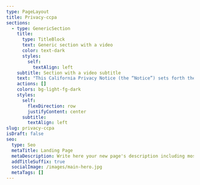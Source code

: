 ```yaml
---
type: PageLayout
title: Privacy-ccpa
sections:
  - type: GenericSection
    title:
      type: TitleBlock
      text: Generic section with a video
      color: text-dark
      styles:
        self:
          textAlign: left
    subtitle: Section with a video subtitle
    text: "This California Privacy Notice (the “Notice”) sets forth the disclosure obligations of American Med Robotics, \\[Inc.], and its subsidiaries and affiliates (collectively, “Wideanchor,” “we”, “us,” and “our”) under California law, including the California Consumer Privacy Act of 2018, \\[as amended by the California Privacy Rights Act of 2020 (“CPRA”)] (collectively, “CCPA”) and the California Civil Code section 1798.83, as amended.\n\nThis Notice provides the additional details regarding the information defined as ‘Personal Information’ under applicable California law and related to a California resident or household (“Consumers,” “User,” or “you”) referred to as “Personal Information.” This Notice describes the categories of Personal Information Wideanchor has collected, the categories of Personal Information Wideanchor has disclosed, the categories of Personal Information Wideanchor has sold (if any), and a description of the Consumer’s rights. This Notice supplements the information contained in the American Med Robotics Privacy Policy.\n\n## Categories of Personal Information Wideanchor Collects\n\nWe collect Personal Information that identifies, relates to, describes, references, is capable of being associated with, or could reasonably be linked, directly or indirectly, with a Consumer or device.  In addition to the Personal Information set forth below, please also consult our American Med Robotics Privacy Policy for a further description of the types and categories of information we collect.\nPersonal Information does not include (i) publicly available information that is lawfully made available to the general public by way of federal, state, or local government records; (ii) de-identified or aggregated consumer information; and (iii) information excluded from the CCPA’s scope, like: (a) health or medical information covered by the Health Insurance Portability and Accountability Act of 1996 (HIPAA) and the California Confidentiality of Medical Information Act (CMIA) or clinical trial data, and (b) Personal Information covered by certain sector-specific privacy laws, including the Fair Credit Reporting Act (FRCA), the Gramm-Leach-Bliley Act (GLBA) or California Financial Information Privacy Act (FIPA), and the Driver’s Privacy Protection Act of 1994.\n\nBelow is a summary of categories of Personal Information and whether we have collected such information from Consumers within the last twelve (12) months:\n\n## Category Personal Information\n\n(corresponds to categories listed in CCPA §1798.140(o)(1)) \tCCPA Example \tCollected\nA. Identifiers\n  \tA real name, alias, postal address, unique personal identifier, online identifier, Internet Protocol address, email address, account name, Social Security number, driver’s license number, passport number, or other similar identifiers. \tY\nB. Personal Information listed in the California Customer Records statute (Cal. Civ. Code § 1798.80(e)) \tName, signature, physical characteristics or description, address, telephone number, insurance policy number, education, employment, employment history, medical information, or health insurance information. \tY\nC. Protected classification characteristics under California or federal law \tAge (40 years or older), ancestry, national origin, citizenship, religion or creed, marital status, medical condition, physical or mental disability, sex (including gender, gender identity, gender expression, pregnancy or childbirth and related medical conditions), veteran or military status, genetic information (including familial genetic information). \tY\nD. Commercial information \tRecords of personal property, products or services purchased, obtained, or considered, or other purchasing or consuming histories or tendencies. \tN\nE. Biometric information \tGenetic, physiological, behavioral, and biological characteristics, or activity patterns used to extract a template or other identifier or identifying information, such as, fingerprints, faceprints, and voiceprints, iris or retina scans, keystroke, gait, or other physical patterns, and sleep, health, or exercise data. \tN\nF. Internet or network activity \tBrowsing history, search history, information on a Consumer’s interaction with a website, application, or advertisement. \tY\nH. Sensory data \tAudio, electronic, visual, thermal, olfactory, or similar information. \tN\nI. Professional or employment-related information \tCurrent or past job history or performance evaluations. \tY\nJ. Non-public education information \tEducation records directly related to a student maintained by an educational institution or party acting on its behalf, such as grades, transcripts, class lists, student schedules, student identification codes, student financial information, or student disciplinary records. \tN\nK. Inferences drawn from other Personal Information \tProfile reflecting a person’s preferences, characteristics, psychological trends, predispositions, behavior, attitudes, intelligence, abilities, and aptitudes. \tN\n\nSensitive Personal Information\nWe may also collect and process the following categories of Sensitive Personal Information and have done so within the last twelve (12) months:\n•\tGeolocation data;\n•\tRacial or ethnic origin information;\n•\tSexual orientation information;\n•\tFinancial account log-in information;\n•\tSocial Security number;\n•\tDriver’s license number;\n•\tState identification card number; and/or\n•\tPassport number.\nSources of Personal Information\n\nWideanchor obtains the categories of Personal Information listed in the Table above from the following categories of sources:\n•\tDirectly from you.  For example, (i) if you visit our Websites, respond to a survey, participate in a telephone interaction, fill out a registration form; (ii) if you fill out a form or communicate with us through one of our Websites to receive information about our business to business services or to schedule a demonstration of our services, products or programs; and (iii) if you expressed interest in being contacted by us at a trade show in which we participated or hosted.\n•\tIndirectly from you.  For example, from your activity on our Websites.\n•\tDirectly and indirectly from activity on our Websites.  For example, from observing your actions on our Websites or through your submission of an online form requesting a demonstration of one (1) of our products or services.\n•\tFrom third parties that contract with us or interact with us in connection with the services we perform.  For example, from (i) vendors and partners that help us to build contact lists, supplement or update your information in our database, or confirm/verify our records and information are accurate and up to date; (ii) third parties that may contact you, on our behalf, to provide you relevant content; or (iii) third parties that integrate their services or products with ours or provide us access to their services.\nUse of Personal Information\nWe may use or disclose the Personal Information we collect for one (1) or more of the following business purposes:\n•\tAs described in the American Med Robotics Privacy Policy\nWideanchor will not collect additional categories of Personal Information or use the Personal Information we collect for materially different, unrelated, or incompatible purposes without providing you notice.\nSharing of Personal Information\nWideanchor may disclose your Personal Information to a third party for a business purpose as described in the American Med Robotics Privacy Policy.  In the preceding twelve (12) months, Wideanchor has disclosed the following categories of consumer information for a business purpose:\n•\tIdentifiers\n•\tCalifornia Customer Records Personal Information categories\n•\tProtected classification characteristics under California or federal law\n•\tInternet or network activity\n•\tGeolocation data\n•\tProfessional or employment-related information\nYour Rights and Options\nThe CCPA provides California residents with specific rights regarding their Personal Information.  This section describes your CCPA rights and explains how to exercise those rights.  Please note that these rights are not absolute and in certain cases are subject to conditions or limitations as specified in the CCPA or other laws.\nAccess to Information and Data Portability Rights\nYou have the right to request that Wideanchor disclose certain information to you about our collection and use of your Personal Information over the past twelve (12) months.  Once we receive and confirm your verifiable Consumer request (see Exercising Your Rights), we will disclose to you:\n•\tThe categories of Personal Information we collected about you.\n•\tThe categories of sources for the Personal Information we collected about you.\n•\tOur business or commercial purpose for collecting or selling that Personal Information.\n•\tThe categories of third parties with whom we share that Personal Information.\n•\tThe specific pieces of Personal Information we collected about you (also called a data portability request).\n•\tIf we disclosed your Personal Information for a business purpose, two (2)separate lists disclosing:\n•\tsales, identifying the Personal Information categories that each category of recipient purchased; and\n•\tdisclosures for a business purpose, identifying the Personal Information categories that each category of recipient obtained.\nYou have the right to request that the information described above be provided to you in a portable and readily useable format, to the extent technically feasible (“data portability”).Deletion Request Rights\nYou have the right to request that Wideanchor delete any of your Personal Information that we collected from you and retained, subject to certain exceptions.  Once we receive and confirm your verifiable consumer request (see Exercising Your Rights), we will delete (and direct our service providers to delete) your Personal Information from our records, unless an exception applies.\nWe may deny your deletion request if retaining the information is necessary for us or our service provider(s) to:\n•\tComplete the transaction for which we collected the Personal Information, provide a good or service that you requested, take actions reasonably anticipated within the context of our ongoing business relationship with you, or otherwise perform our contract with you.\n•\tDetect security incidents, protect against malicious, deceptive, fraudulent, or illegal activity, or prosecute those responsible for such activities.\n•\tDebug products to identify and repair errors that impair existing intended functionality.\n•\tExercise free speech, ensure the right of another Consumer to exercise their free speech rights, or exercise another right provided for by law.\n•\tComply with the California Electronic Communications Privacy Act (Cal. Penal Code § 1546 et. seq.).\n•\tEngage in public or peer-reviewed scientific, historical, or statistical research in the public interest that adheres to all other applicable ethics and privacy laws, when the information’s deletion may likely render impossible or seriously impair the research’s achievement, if you previously provided informed consent.\n•\tEnable solely internal uses that are reasonably aligned with consumer expectations based on your relationship with us.\n•\tComply with a legal obligation.\n•\tMake other internal and lawful uses of that information that are compatible with the context in which you provided it.\nRight to Correct Inaccurate InformationTo the extent that we may maintain inaccurate Personal Information, you have the right to request that we correct such inaccurate Personal Information taking into account the nature of the Personal Information and the purposes of the processing of the Personal Information.  Once we receive and verify your verifiable consumer request, we will use commercially reasonable efforts to correct your Personal Information.Sale and Sharing of Personal Information and the Right to Opt OutYou have the right to opt out of the processing of your Personal Information for the following purposes:\n•\tSale of your Personal Information.\n•\tSharing of your Personal Information for cross-context behavioral advertising.\nThe use of online tracking technologies may be considered a “sale” or “sharing” under California law.  To the extent that these online tracking technologies are deemed to be a “sale” or “sharing” under California law, you may opt out of these online tracking technologies by submitting a request or by broadcasting an opt-out preference signal, such as the Global Privacy Control (GPC).\nRight to Limit Use and Disclosure of Sensitive Personal InformationYou have the right to request that we limit the ways we use and disclose your Sensitive Personal Information (as defined by CCPA) to uses which are necessary for us to provide services, or deliver the goods reasonably expected by you, or and as authorized by law\\.Right to Disclosure of Direct MarketersYou have a right to the categories and names/addresses of third parties that have received Personal Information for their direct marketing purposes upon simple request, and free of charge. \n\n###\n\nExercising Your Rights\n\nTo exercise your rights described above, please submit a verifiable consumer request to us by either:\n•\tEmailing us at <info@AmericanMedRobotics.com>\n•\tWriting us atAmerican Med Robotics Corporation\n1650 Secretariat Gait Way,\nSuwanee GA 30024\nAttn: Data Privacy\n\n•\tOnline Form\nOnly you, or a person registered with the California Secretary of State that you authorize to act on your behalf, may make a verifiable consumer request related to your Personal Information. You may also make a verifiable consumer request on behalf of your minor child.  You may only make a verifiable consumer request for access or data portability twice within a 12-month period. Depending on the request(s) submitted, you may need to:\n•\tProvide sufficient information that allows us to reasonably verify whether you are the person about whom we collected Personal Information or an authorized representative.\n•\tDescribe your request with sufficient detail that allows us to properly understand, evaluate, and respond to it.\nWe may not be able to respond to your request if we cannot verify your identity or authority to make the request and confirm the Personal Information relates to you.\nMaking a verifiable consumer request does not require you to create an account with us.\nWe will only use Personal Information provided in a verifiable consumer request to verify the requestor’s identity or authority to make the request.\n\n####\n\nAuthorized Agent\n\nYou may use an authorized agent to submit verifiable consumer requests on your behalf provided that the authorized agent is a natural person or a business entity that you have authorized to act on your behalf.  If you use an authorized agent, we will require: (i) proof of written permission for the authorized agent to make requests on your behalf, and identity verification from you; or (ii) proof of power of attorney pursuant to California Probate Code sections 4000 to 4665.  We may deny a request from an authorized agent that does not submit proper verification proof.\n\n####\n\nNon-Discrimination\n\nWe will not discriminate against you for exercising any of your CCPA rights. Unless permitted by the CCPA, we will not:\n•\tDeny you goods or services.\n•\tCharge you different prices or rates for goods or services, including through granting discounts or other benefits, or imposing penalties.\n•\tProvide you a different level or quality of goods or services.\n•\tSuggest that you may receive a different price or rate for goods or services or a different level or quality of goods or services.\n\nHowever, we may offer you certain financial incentives permitted by the CCPA that can result in different prices, rates, or quality levels.  Any CCPA-permitted financial incentive we offer will reasonably relate to your Personal Information’s value and contain written terms that describe the program’s material aspects.  Participation in a financial incentive program requires your prior opt-in consent, which you may revoke at any time by submitting a request to <info@AmericanMedRobotics.com>.  Additionally, to the extent permitted by applicable law, we may charge a reasonable fee to comply with your request.Other California Privacy Rights\n\nCalifornia’s “Shine the Light” law (Civil Code Section § 1798.83) permits Users of our Websites that are California residents to request certain information regarding our disclosure of Personal Information to third parties for their direct marketing purposes.  To make such a request, please send an email to <info@AmericanMedRobotics.com>, or write us at:\nAmerican Med Robotics Corporation, 1650 Secretariat Gait Way, Suwanee, GA 30024.\n\n####\n\nChanges to Our Privacy Notice\n\nWideanchor reserves the right to amend this Notice at our discretion and at any time.  When we make changes to this Notice, we will post the updated notice on the Websites and update the Notice’s effective date.  Your continued use of our Websites following the posting of changes constitutes your acceptance of such changes.\n\n####\n\nContact Information\n\nIf you have any questions about this Notice or our privacy practices, contact us at:\nWebsite:       \n\n <https://AmericanMedRobotics.com/privacyEmail: >    \n\n <info@AmericanMedRobotics.com>\n\nMail: American Med Robotics Corporation\nWideanchor Group LLC\n1650 Secretariat Gait Way, Suwanee, GA 30024\nAttn: Data Privacy\n"
    actions: []
    colors: bg-light-fg-dark
    styles:
      self:
        flexDirection: row
        justifyContent: center
      subtitle:
        textAlign: left
slug: privacy-ccpa
isDraft: false
seo:
  type: Seo
  metaTitle: Landing Page
  metaDescription: Write here your new page's description including most relevant keywords.
  addTitleSuffix: true
  socialImage: /images/main-hero.jpg
  metaTags: []
---
```

